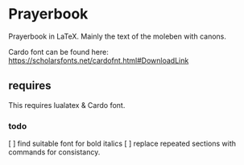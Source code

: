 # Prayerbook 

Prayerbook in LaTeX. Mainly the text of the moleben with canons.

Cardo font can be found here: https://scholarsfonts.net/cardofnt.html#DownloadLink

## requires

This requires lualatex & Cardo font.

### todo

[ ] find suitable font for bold italics 
[ ] replace repeated sections with commands for consistancy.
